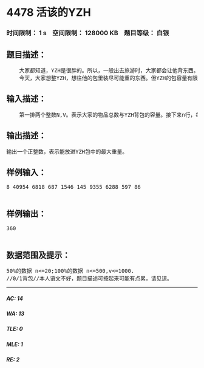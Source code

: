 # 4478 活该的YZH   
### 时间限制： 1 s&nbsp;&nbsp;&nbsp;&nbsp;空间限制： 128000 KB&nbsp;&nbsp;&nbsp;&nbsp;题目等级： 白银  
## 题目描述：  

<pre>
    大家都知道，YZH是很胖的。所以，一般出去旅游时，大家都会让他背东西。但是YZH只会背一个包，所以大家都会把自己的东西塞进YZH的包中。  
    今天，大家想整YZH，想往他的包里装尽可能重的东西。但YZH的包容量有限，只能最多装体积和为V的东西。大家想让你设计一个方案，在总体积不超过V的情况下使往YZH背包里装的东西的重量最大。
</pre>
  
  
## 输入描述：  

<pre>
    第一排两个整数N,V。表示大家的物品总数与YZH背包的容量。接下来n行，每行两个正整数w[i],v[i],分别是第i样物品的重量与体积。
</pre>
  
  
## 输出描述：  

<pre>
输出一个正整数，表示能放进YZH包中的最大重量。
</pre>
  
  
## 样例输入：  

<pre>
8 40954 6818 687 1546 145 9355 6288 597 86  

</pre>
  
  
## 样例输出：  

<pre>
360  

</pre>
  
  
## 数据范围及提示：  

<pre>
50%的数据 n<=20;100%的数据 n<=500,v<=1000.  
//0/1背包//本人语文不好，题目描述可按起来可能有点累，请见谅。
</pre>
  
  
***  

##### AC: 14  
##### WA: 13  
##### TLE: 0  
##### MLE: 1  
##### RE: 2  
